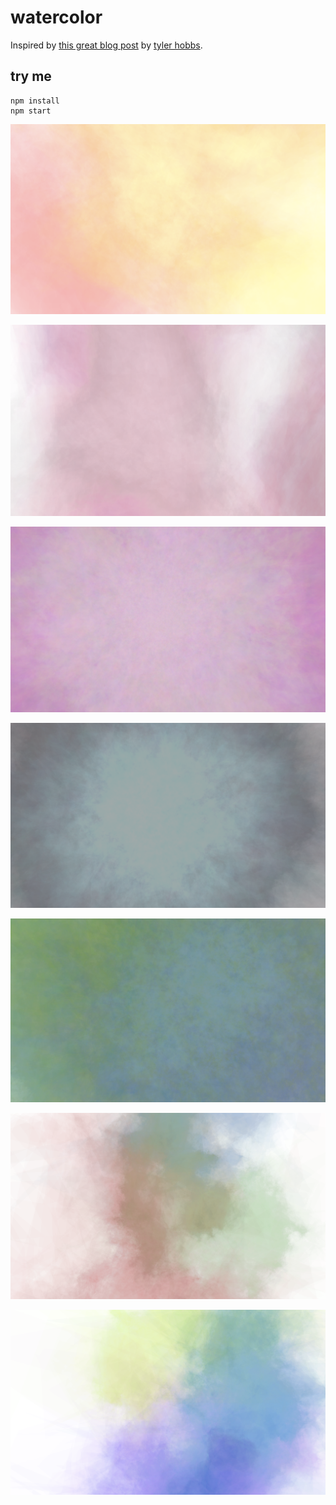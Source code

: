 # watercolor

Inspired by [this great blog post](http://www.tylerlhobbs.com/writings/watercolor) by [tyler hobbs](http://www.tylerlhobbs.com/).

## try me

```shell
npm install
npm start
```

![watercolor](/img/1.png?raw=true "watercolor")

![watercolor](/img/2.png?raw=true "watercolor")

![watercolor](/img/3.png?raw=true "watercolor")

![watercolor](/img/4.png?raw=true "watercolor")

![watercolor](/img/5.png?raw=true "watercolor")

![watercolor](/img/6.png?raw=true "watercolor")

![watercolor](/img/7.png?raw=true "watercolor")
